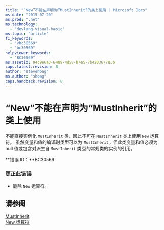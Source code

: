 ```yaml
---
title: "“New”不能在声明为“MustInherit”的类上使用 | Microsoft Docs"
ms.date: "2015-07-20"
ms.prod: ".net"
ms.technology: 
  - "devlang-visual-basic"
ms.topic: "article"
f1_keywords: 
  - "vbc30569"
  - "bc30569"
helpviewer_keywords: 
  - "BC30569"
ms.assetid: 94c9e6a3-6489-4d58-b7e5-7b4203677e3b
caps.latest.revision: 8
author: "stevehoag"
ms.author: "shoag"
caps.handback.revision: 8
---
```

# “New”不能在声明为“MustInherit”的类上使用
不能直接实例化 `MustInherit` 类，因此不可在 `MustInherit` 类上使用 `New` 运算符。 虽然变量和值的编译时类型可以为 `MustInherit`，但此类变量和值必须为 null 值或包含对派生自 `MustInherit` 类型的常规类的实例的引用。  
  
 **错误 ID：**BC30569  
  
### 更正此错误  
  
-   删除 `New` 运算符。  
  
## 请参阅  
 [MustInherit](../../visual-basic/language-reference/modifiers/mustinherit.md)   
 [New 运算符](../../visual-basic/language-reference/operators/new-operator.md)
